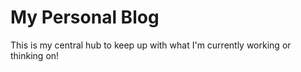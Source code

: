 # My Personal Blog

This is my central hub to keep up with what I'm currently working or thinking on!
